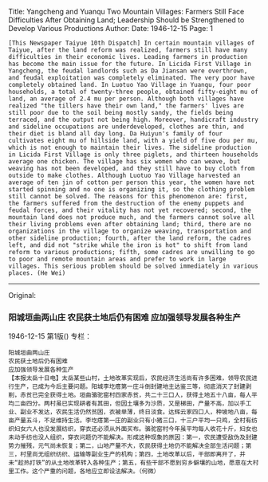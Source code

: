 Title: Yangcheng and Yuanqu Two Mountain Villages: Farmers Still Face Difficulties After Obtaining Land; Leadership Should be Strengthened to Develop Various Productions
Author:
Date: 1946-12-15
Page: 1

    [This Newspaper Taiyue 10th Dispatch] In certain mountain villages of Taiyue, after the land reform was realized, farmers still have many difficulties in their economic lives. Leading farmers in production has become the main issue for the future. In Licida First Village in Yangcheng, the feudal landlords such as Da Jiansan were overthrown, and feudal exploitation was completely eliminated. The very poor have completely obtained land. In Luotuo Yao Village in Yuanqu, four poor households, a total of twenty-three people, obtained fifty-eight mu of land, an average of 2.4 mu per person. Although both villages have realized "the tillers have their own land," the farmers' lives are still poor due to the soil being mostly sandy, the fields being terraced, and the output not being high. Moreover, handicraft industry and sideline occupations are underdeveloped, clothes are thin, and their diet is bland all day long. Da Huiyun's family of four cultivates eight mu of hillside land, with a yield of five dou per mu, which is not enough to maintain their lives. The sideline production in Licida First Village is only three piglets, and thirteen households average one chicken. The village has six women who can weave, but weaving has not been developed, and they still have to buy cloth from outside to make clothes. Although Luotuo Yao Village harvested an average of ten jin of cotton per person this year, the women have not started spinning and no one is organizing it, so the clothing problem still cannot be solved. The reasons for this phenomenon are: first, the farmers suffered from the destruction of the enemy puppets and feudal forces, and their vitality has not yet recovered; second, the mountain land does not produce much, and the farmers cannot solve all their living problems even after obtaining land; third, there are no organizations in the village to organize weaving, transportation and other sideline production; fourth, after the land reform, the cadres left, and did not "strike while the iron is hot" to shift from land reform to various productions; fifth, some cadres are unwilling to go to poor and remote mountain areas and prefer to work in large villages. This serious problem should be solved immediately in various places. (He Wei)



<hr /> 

Original: 


### 阳城垣曲两山庄  农民获土地后仍有困难  应加强领导发展各种生产

1946-12-15
第1版()
专栏：

    阳城垣曲两山庄
    农民获土地后仍有困难
    应加强领导发展各种生产
    【本报太岳十日电】太岳某些山村，土地改革实现后，农民经济生活尚有许多困难，领导农民进行生产，已成为今后主要问题。阳城李圪瘩第一庄斗倒封建地主达鉴三等，彻底消灭了封建剥削，赤贫已完全获得土地。垣曲骆驼窑村四家赤贫，共二十三口人，获得土地五十八亩，每人平均二亩四分。两村虽已实现耕者有其田，但因土壤多为沙质，又是梯田，产量不高，加以手工业、副业不发达，农民生活仍然贫困，衣被单薄，终日淡食。达辉云家四口人，种坡地八亩，每亩产量五斗，不足维持生活。李圪瘩第一庄的副业只有小猪三口，十三户平均一只鸡，全村有纺织妇女六人也没发展纺织，穿衣还必须从外面买布。骆驼窑村今年虽平均每人收花十斤，妇女也未动手纺也没人组织，穿衣问题仍不能解决。形成这种现象的原因：第一，农民遭受敌伪及封建势力摧残，元气尚未恢复；第二，山地产量不大，农民获得土地仍不能解决全部生活问题；第三，村里尚无组织纺织、运输等副业生产的机构；第四，土地改革以后，干部即离开了，并未“趁热打铁”的从土地改革转入各种生产；第五，有些干部不愿到穷乡僻壤的山地，愿意在大村里工作。这个严重的问题，各地应立即设法解决。（何微）
